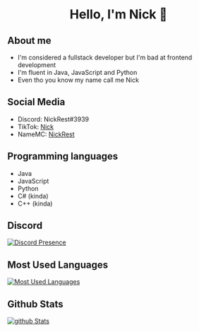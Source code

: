 <div align="center">
    <h1>Hello, I'm Nick 👋</h1>
</div>

## About me
- I'm considered a fullstack developer but I'm bad at frontend development </br>
- I'm fluent in Java, JavaScript and Python </br>
- Even tho you know my name call me Nick </br>

## Social Media
- Discord: NickRest#3939 </br>
- TikTok: [Nick](https://www.tiktok.com/@nickrest?lang=en)</br>
- NameMC: [NickRest](https://namemc.com/profile/NickRest.1)</br>

## Programming languages
- Java </br>
- JavaScript </br>
- Python </br>
- C# (kinda) </br>
- C++ (kinda) </br>

## Discord
[![Discord Presence](https://lanyard-profile-readme.vercel.app/api/853392200078983182)](https://discord.com/users/853392200078983182)

## Most Used Languages
[![Most Used Languages](https://github-readme-stats.vercel.app/api/top-langs/?username=nickreset&theme=dracula)](https://github.com/NickReset)

## Github Stats
[![github Stats](https://github-readme-streak-stats.herokuapp.com/?user=nickreset&theme=dracula)](https://github.com/NickReset)
